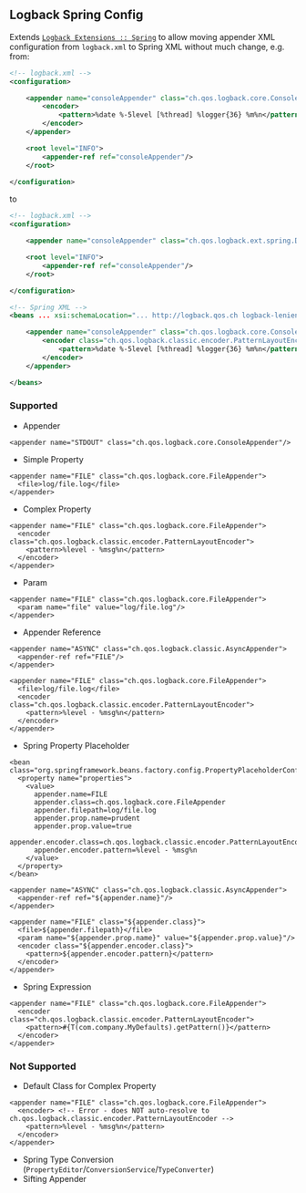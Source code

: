 Logback Spring Config
---------------------
Extends [`Logback Extensions :: Spring`](https://github.com/qos-ch/logback-extensions/wiki/Spring) to allow moving appender XML configuration from `logback.xml` to Spring XML without much change, e.g. from:

```xml
<!-- logback.xml -->
<configuration>

    <appender name="consoleAppender" class="ch.qos.logback.core.ConsoleAppender">
        <encoder>
            <pattern>%date %-5level [%thread] %logger{36} %m%n</pattern>
        </encoder>
    </appender>

    <root level="INFO">
        <appender-ref ref="consoleAppender"/>
    </root>

</configuration>
```

to

```xml
<!-- logback.xml -->
<configuration>

    <appender name="consoleAppender" class="ch.qos.logback.ext.spring.DelegatingLogbackAppender"/>

    <root level="INFO">
        <appender-ref ref="consoleAppender"/>
    </root>

</configuration>
```
```xml
<!-- Spring XML -->
<beans ... xsi:schemaLocation="... http://logback.qos.ch logback-lenient.xsd">

    <appender name="consoleAppender" class="ch.qos.logback.core.ConsoleAppender" xmlns="http://logback.qos.ch">
        <encoder class="ch.qos.logback.classic.encoder.PatternLayoutEncoder">
            <pattern>%date %-5level [%thread] %logger{36} %m%n</pattern>
        </encoder>
    </appender>

</beans>
```

### Supported
- Appender
```
<appender name="STDOUT" class="ch.qos.logback.core.ConsoleAppender"/>
```
- Simple Property
```
<appender name="FILE" class="ch.qos.logback.core.FileAppender">
  <file>log/file.log</file>
</appender>
```
- Complex Property
```
<appender name="FILE" class="ch.qos.logback.core.FileAppender">
  <encoder class="ch.qos.logback.classic.encoder.PatternLayoutEncoder">
    <pattern>%level - %msg%n</pattern>
  </encoder>
</appender>
```
- Param
```
<appender name="FILE" class="ch.qos.logback.core.FileAppender">
  <param name="file" value="log/file.log"/>
</appender>
```
- Appender Reference
```
<appender name="ASYNC" class="ch.qos.logback.classic.AsyncAppender">
  <appender-ref ref="FILE"/>
</appender>

<appender name="FILE" class="ch.qos.logback.core.FileAppender">
  <file>log/file.log</file>
  <encoder class="ch.qos.logback.classic.encoder.PatternLayoutEncoder">
    <pattern>%level - %msg%n</pattern>
  </encoder>
</appender>
```
- Spring Property Placeholder
```
<bean class="org.springframework.beans.factory.config.PropertyPlaceholderConfigurer">
  <property name="properties">
    <value>
      appender.name=FILE
      appender.class=ch.qos.logback.core.FileAppender
      appender.filepath=log/file.log
      appender.prop.name=prudent
      appender.prop.value=true
      appender.encoder.class=ch.qos.logback.classic.encoder.PatternLayoutEncoder
      appender.encoder.pattern=%level - %msg%n
    </value>
  </property>
</bean>

<appender name="ASYNC" class="ch.qos.logback.classic.AsyncAppender">
  <appender-ref ref="${appender.name}"/>
</appender>

<appender name="FILE" class="${appender.class}">
  <file>${appender.filepath}</file>
  <param name="${appender.prop.name}" value="${appender.prop.value}"/>
  <encoder class="${appender.encoder.class}">
    <pattern>${appender.encoder.pattern}</pattern>
  </encoder>
</appender>
```
- Spring Expression
```
<appender name="FILE" class="ch.qos.logback.core.FileAppender">
  <encoder class="ch.qos.logback.classic.encoder.PatternLayoutEncoder">
    <pattern>#{T(com.company.MyDefaults).getPattern()}</pattern>
  </encoder>
</appender>
```

### Not Supported
- Default Class for Complex Property
```
<appender name="FILE" class="ch.qos.logback.core.FileAppender">
  <encoder> <!-- Error - does NOT auto-resolve to ch.qos.logback.classic.encoder.PatternLayoutEncoder -->
    <pattern>%level - %msg%n</pattern>
  </encoder>
</appender>
```
- Spring Type Conversion (`PropertyEditor`/`ConversionService`/`TypeConverter`)
- Sifting Appender